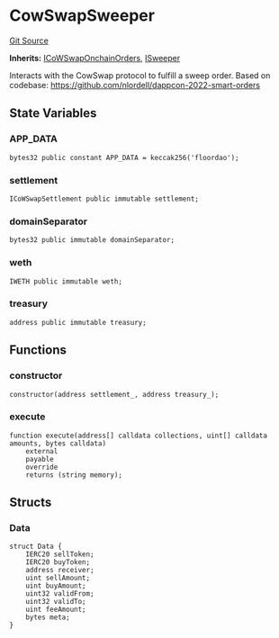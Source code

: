 # CowSwapSweeper
[Git Source](https://github.com/FloorDAO/floor-v2/blob/fd4de86a192de96d73fe2e56a84ec542b57b1c69/src/contracts/sweepers/CowSwap.sol)

**Inherits:**
[ICoWSwapOnchainOrders](/src/interfaces/cowswap/CoWSwapOnchainOrders.sol/contract.ICoWSwapOnchainOrders.md), [ISweeper](/src/interfaces/actions/Sweeper.sol/contract.ISweeper.md)

Interacts with the CowSwap protocol to fulfill a sweep order.
Based on codebase:
https://github.com/nlordell/dappcon-2022-smart-orders


## State Variables
### APP_DATA

```solidity
bytes32 public constant APP_DATA = keccak256('floordao');
```


### settlement

```solidity
ICoWSwapSettlement public immutable settlement;
```


### domainSeparator

```solidity
bytes32 public immutable domainSeparator;
```


### weth

```solidity
IWETH public immutable weth;
```


### treasury

```solidity
address public immutable treasury;
```


## Functions
### constructor


```solidity
constructor(address settlement_, address treasury_);
```

### execute


```solidity
function execute(address[] calldata collections, uint[] calldata amounts, bytes calldata)
    external
    payable
    override
    returns (string memory);
```

## Structs
### Data

```solidity
struct Data {
    IERC20 sellToken;
    IERC20 buyToken;
    address receiver;
    uint sellAmount;
    uint buyAmount;
    uint32 validFrom;
    uint32 validTo;
    uint feeAmount;
    bytes meta;
}
```

